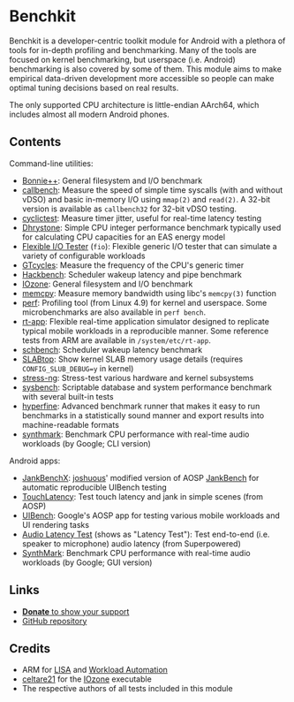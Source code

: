 # Benchkit

Benchkit is a developer-centric toolkit module for Android with a plethora of tools for in-depth profiling and benchmarking. Many of the tools are focused on kernel benchmarking, but userspace (i.e. Android) benchmarking is also covered by some of them. This module aims to make empirical data-driven development more accessible so people can make optimal tuning decisions based on real results.

The only supported CPU architecture is little-endian AArch64, which includes almost all modern Android phones.

## Contents

Command-line utilities:

- [Bonnie++](https://doc.coker.com.au/projects/bonnie/):
  General filesystem and I/O benchmark
- [callbench](https://github.com/kdrag0n/callbench):
  Measure the speed of simple time syscalls (with and without vDSO) and basic in-memory I/O using `mmap(2)` and `read(2)`. A 32-bit version is available as `callbench32` for 32-bit vDSO testing.
- [cyclictest](https://git.kernel.org/pub/scm/utils/rt-tests/rt-tests.git/tree/src/cyclictest/cyclictest.c?h=stable/devel/v1.0.1):
  Measure timer jitter, useful for real-time latency testing
- [Dhrystone](https://github.com/ARM-software/workload-automation/blob/e387e3d9b79e936b50e5985c369aad1654cc9c06/wa/workloads/dhrystone/src/dhrystone.c):
  Simple CPU integer performance benchmark typically used for calculating CPU capacities for an EAS energy model
- [Flexible I/O Tester](https://github.com/axboe/fio/tree/4e8c82b4e9804c52bf2c78327cc5bfca9d8aedfc) (`fio`):
  Flexible generic I/O tester that can simulate a variety of configurable workloads
- [GTcycles](https://github.com/kdrag0n/gtcycles):
  Measure the frequency of the CPU's generic timer
- [Hackbench](https://git.kernel.org/pub/scm/utils/rt-tests/rt-tests.git/tree/src/hackbench/hackbench.c?h=stable/devel/v1.0.1&id=34caa080e0472cf480f2e90538aaf300f9ae487b):
  Scheduler wakeup latency and pipe benchmark
- [IOzone](http://www.iozone.org/):
  General filesystem and I/O benchmark
- [memcpy](https://github.com/ARM-software/workload-automation/blob/e387e3d9b79e936b50e5985c369aad1654cc9c06/wa/workloads/memcpy/src/memcopy.c):
  Measure memory bandwidth using libc's `memcpy(3)` function
- [perf](https://github.com/kdrag0n/proton_bluecross/tree/a9c87582ba82f2ec3889a975bd5e827d846676cd/tools/perf):
  Profiling tool (from Linux 4.9) for kernel and userspace. Some microbenchmarks are also available in `perf bench`.
- [rt-app](https://github.com/scheduler-tools/rt-app):
  Flexible real-time application simulator designed to replicate typical mobile workloads in a reproducible manner. Some reference tests from ARM are available in `/system/etc/rt-app`.
- [schbench](https://github.com/kdrag0n/schbench/blob/8d075b39d6a4cbb362b24912eddcdd362bf09649/schbench.c):
  Scheduler wakeup latency benchmark
- [SLABtop](https://gitlab.com/procps-ng/procps/blob/2e7f38707a1fa5949ccf3655fa33a90c8b8a2ffc/slabtop.c):
  Show kernel SLAB memory usage details (requires `CONFIG_SLUB_DEBUG=y` in kernel)
- [stress-ng](https://kernel.ubuntu.com/git/cking/stress-ng.git/):
  Stress-test various hardware and kernel subsystems
- [sysbench](https://github.com/akopytov/sysbench):
  Scriptable database and system performance benchmark with several built-in tests
- [hyperfine](https://github.com/sharkdp/hyperfine):
  Advanced benchmark runner that makes it easy to run benchmarks in a
  statistically sound manner and export results into machine-readable formats
- [synthmark](https://github.com/google/synthmark):
  Benchmark CPU performance with real-time audio workloads (by Google; CLI version)

Android apps:

- [JankBenchX](https://github.com/joshuous/JankBenchX):
  [joshuous](https://github.com/joshuous/)' modified version of AOSP [JankBench](https://android.googlesource.com/platform/frameworks/base/+/refs/tags/android-9.0.0_r47/tests/JankBench/) for automatic reproducible UIBench testing
- [TouchLatency](https://android.googlesource.com/platform/frameworks/base/+/refs/tags/android-9.0.0_r47/tests/TouchLatency/):
  Test touch latency and jank in simple scenes (from AOSP)
- [UIBench](https://android.googlesource.com/platform/frameworks/base/+/refs/tags/android-9.0.0_r47/tests/UiBench/):
  Google's AOSP app for testing various mobile workloads and UI rendering tasks
- [Audio Latency Test](https://superpowered.com/latency) (shows as "Latency Test"):
  Test end-to-end (i.e. speaker to microphone) audio latency (from Superpowered)
- [SynthMark](https://github.com/google/synthmark):
  Benchmark CPU performance with real-time audio workloads (by Google; GUI version)

## Links

- [**Donate** to show your support](https://paypal.me/dragon5232)
- [GitHub repository](https://github.com/kdrag0n/benchkit)

## Credits

- ARM for [LISA](https://github.com/ARM-software/lisa) and [Workload Automation](https://github.com/ARM-software/workload-automation)
- [celtare21](https://github.com/celtare21) for the [IOzone](http://www.iozone.org/) executable
- The respective authors of all tests included in this module
